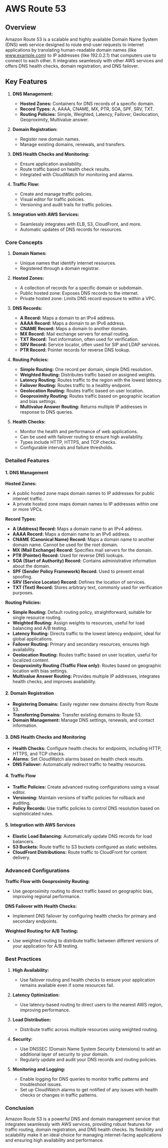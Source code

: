 <h1>AWS Route 53</h1>

<h2>Overview</h2>

Amazon Route 53 is a scalable and highly available Domain Name System (DNS) web service designed to route end-user requests to internet applications by 
translating human-readable domain names (like www.example.com) to IP addresses (like 192.0.2.1) that computers use to connect to each other.
It integrates seamlessly with other AWS services and offers DNS health checks, domain registration, and DNS failover.

<h2>Key Features</h2>

1. **DNS Management:**
   - **Hosted Zones:** Containers for DNS records of a specific domain.
   - **Record Types:** A, AAAA, CNAME, MX, PTR, SOA, SPF, SRV, TXT.
   - **Routing Policies:** Simple, Weighted, Latency, Failover, Geolocation, Geoproximity, Multivalue answer.

2. **Domain Registration:**
   - Register new domain names.
   - Manage existing domains, renewals, and transfers.

3. **DNS Health Checks and Monitoring:**
   - Ensure application availability.
   - Route traffic based on health check results.
   - Integrated with CloudWatch for monitoring and alarms.

4. **Traffic Flow:**
   - Create and manage traffic policies.
   - Visual editor for traffic policies.
   - Versioning and audit trails for traffic policies.

5. **Integration with AWS Services:**
   - Seamlessly integrates with ELB, S3, CloudFront, and more.
   - Automatic updates of DNS records for resources.

### Core Concepts

1. **Domain Names:**
   - Unique names that identify internet resources.
   - Registered through a domain registrar.

2. **Hosted Zones:**
   - A collection of records for a specific domain or subdomain.
   - Public hosted zone: Exposes DNS records to the internet.
   - Private hosted zone: Limits DNS record exposure to within a VPC.

3. **DNS Records:**
   - **A Record:** Maps a domain to an IPv4 address.
   - **AAAA Record:** Maps a domain to an IPv6 address.
   - **CNAME Record:** Maps a domain to another domain.
   - **MX Record:** Mail exchange servers for email routing.
   - **TXT Record:** Text information, often used for verification.
   - **SRV Record:** Service locator, often used for SIP and LDAP services.
   - **PTR Record:** Pointer records for reverse DNS lookup.

4. **Routing Policies:**
   - **Simple Routing:** One record per domain, simple DNS resolution.
   - **Weighted Routing:** Distributes traffic based on assigned weights.
   - **Latency Routing:** Routes traffic to the region with the lowest latency.
   - **Failover Routing:** Routes traffic to a healthy endpoint.
   - **Geolocation Routing:** Routes traffic based on user location.
   - **Geoproximity Routing:** Routes traffic based on geographic location and bias settings.
   - **Multivalue Answer Routing:** Returns multiple IP addresses in response to DNS queries.

5. **Health Checks:**
   - Monitor the health and performance of web applications.
   - Can be used with failover routing to ensure high availability.
   - Types include HTTP, HTTPS, and TCP checks.
   - Configurable intervals and failure thresholds.

### Detailed Features

#### 1. DNS Management

**Hosted Zones:**
   - A public hosted zone maps domain names to IP addresses for public internet traffic.
   - A private hosted zone maps domain names to IP addresses within one or more VPCs.

**Record Types:**
   - **A (Address) Record:** Maps a domain name to an IPv4 address.
   - **AAAA Record:** Maps a domain name to an IPv6 address.
   - **CNAME (Canonical Name) Record:** Maps a domain name to another domain name. Cannot be used for the root domain.
   - **MX (Mail Exchange) Record:** Specifies mail servers for the domain.
   - **PTR (Pointer) Record:** Used for reverse DNS lookups.
   - **SOA (Start of Authority) Record:** Contains administrative information about the domain.
   - **SPF (Sender Policy Framework) Record:** Used to prevent email spoofing.
   - **SRV (Service Locator) Record:** Defines the location of services.
   - **TXT (Text) Record:** Stores arbitrary text, commonly used for verification purposes.

**Routing Policies:**
   - **Simple Routing:** Default routing policy, straightforward, suitable for single resource routing.
   - **Weighted Routing:** Assign weights to resources, useful for load balancing and A/B testing.
   - **Latency Routing:** Directs traffic to the lowest latency endpoint, ideal for global applications.
   - **Failover Routing:** Primary and secondary resources, ensures high availability.
   - **Geolocation Routing:** Routes traffic based on user location, useful for localized content.
   - **Geoproximity Routing (Traffic Flow only):** Routes based on geographic location with bias settings.
   - **Multivalue Answer Routing:** Provides multiple IP addresses, integrates health checks, and improves availability.

#### 2. Domain Registration

- **Registering Domains:** Easily register new domains directly from Route 53.
- **Transferring Domains:** Transfer existing domains to Route 53.
- **Domain Management:** Manage DNS settings, renewals, and contact information.

#### 3. DNS Health Checks and Monitoring

- **Health Checks:** Configure health checks for endpoints, including HTTP, HTTPS, and TCP checks.
- **Alarms:** Set CloudWatch alarms based on health check results.
- **DNS Failover:** Automatically redirect traffic to healthy resources.

#### 4. Traffic Flow

- **Traffic Policies:** Create advanced routing configurations using a visual editor.
- **Versioning:** Maintain versions of traffic policies for rollback and auditing.
- **Policy Records:** Use traffic policies to control DNS resolution based on sophisticated rules.

#### 5. Integration with AWS Services

- **Elastic Load Balancing:** Automatically update DNS records for load balancers.
- **S3 Buckets:** Route traffic to S3 buckets configured as static websites.
- **CloudFront Distributions:** Route traffic to CloudFront for content delivery.

### Advanced Configurations

**Traffic Flow with Geoproximity Routing:**
   - Use geoproximity routing to direct traffic based on geographic bias, improving regional performance.

**DNS Failover with Health Checks:**
   - Implement DNS failover by configuring health checks for primary and secondary endpoints.

**Weighted Routing for A/B Testing:**
   - Use weighted routing to distribute traffic between different versions of your application for A/B testing.

### Best Practices

1. **High Availability:**
   - Use failover routing and health checks to ensure your application remains available even if some resources fail.

2. **Latency Optimization:**
   - Use latency-based routing to direct users to the nearest AWS region, improving performance.

3. **Load Distribution:**
   - Distribute traffic across multiple resources using weighted routing.

4. **Security:**
   - Use DNSSEC (Domain Name System Security Extensions) to add an additional layer of security to your domain.
   - Regularly update and audit your DNS records and routing policies.

5. **Monitoring and Logging:**
   - Enable logging for DNS queries to monitor traffic patterns and troubleshoot issues.
   - Set up CloudWatch alarms to get notified of any issues with health checks or changes in traffic patterns.

### Conclusion

Amazon Route 53 is a powerful DNS and domain management service that integrates seamlessly with AWS services, 
providing robust features for traffic routing, domain registration, and DNS health checks. Its flexibility and scalability make 
it an ideal choice for managing internet-facing applications and ensuring high availability and performance.
